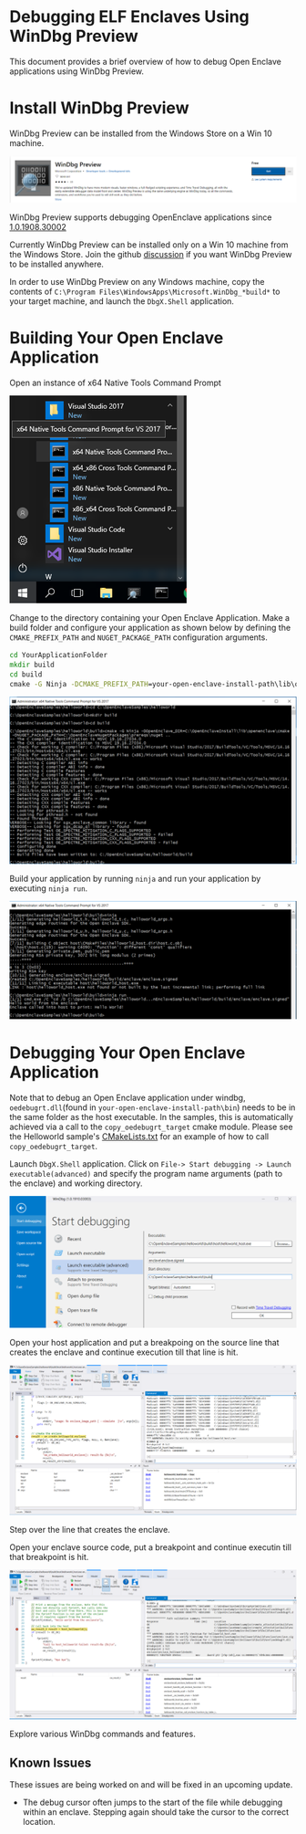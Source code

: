 # Debugging ELF Enclaves Using WinDbg Preview

This document provides a brief overview of how to debug Open Enclave applications using WinDbg Preview.

# Install WinDbg Preview

WinDbg Preview can be installed from the Windows Store on a Win 10 machine.

[![WinDbg Preview](images/WinDbgPreview.png)](http://aka.ms/WinDbgPreview)

WinDbg Preview supports debugging OpenEnclave applications since [1.0.1908.30002]( https://aka.ms/WinDbgWhatsNew#10190830002)

Currently WinDbg Preview can be installed only on a Win 10 machine from the Windows Store.
Join the github [discussion](https://github.com/microsoftfeedback/WinDbg-Feedback/issues/19) if you want WinDbg Preview to be installed anywhere.

In order to use WinDbg Preview on any Windows machine, copy the contents of `C:\Program Files\WindowsApps\Microsoft.WinDbg_*build*` 
to your target machine, and launch the `DbgX.Shell` application.

# Building Your Open Enclave Application

Open an instance of x64 Native Tools Command Prompt

![x64 Native Tools Command Prompt](images/WinDbgNativeToolsPrompt.png)

Change to the directory containing your Open Enclave Application. Make a build folder and configure your application as shown below by defining the `CMAKE_PREFIX_PATH` and `NUGET_PACKAGE_PATH` configuration arguments.


```cmd
cd YourApplicationFolder
mkdir build
cd build
cmake -G Ninja -DCMAKE_PREFIX_PATH=your-open-enclave-install-path\lib\openenclave\cmake -DNUGET_PACKAGE_PATH=your-openenclave-nuget-packages-path ..
```

![Configure](images/WinDbgConfigure.png)


Build your application by running `ninja` and run your application by executing `ninja run`.

![Build And Run](images/WinDbgBuildAndRun.png)

# Debugging Your Open Enclave Application

Note that to debug an Open Enclave application under windbg, `oedebugrt.dll`(found in `your-open-enclave-install-path\bin`) needs to be in the same folder as the host executable.
In the samples, this is automatically achieved via a call to the `copy_oedebugrt_target` cmake module. Please see the Helloworld sample's [CMakeLists.txt](../../samples/helloworld/CMakeLists.txt) for an example of how to call `copy_oedebugrt_target`.

Launch `DbgX.Shell` application. Click on `File-> Start debugging -> Launch executable(advanced)` and specify the program name arguments (path to the enclave) and working directory.

![Launch Executable](images/WinDbgLaunchExecutable.png)

Open your host application and put a breakpoing on the source line that creates the enclave and continue execution till that line is hit.

![Host Breakpoint](images/WinDbgHostBreakpoint.png)


Step over the line that creates the enclave.


Open your enclave source code, put a breakpoint and continue executin till that breakpoint is hit.

![Enclave Breakpoint](images/WinDbgEnclaveBreakpoint.png)


Explore various WinDbg commands and features.


## Known Issues

These issues are being worked on and will be fixed in an upcoming update.

- The debug cursor often jumps to the start of the file while debugging within an enclave. Stepping again should take the cursor to the correct location.
